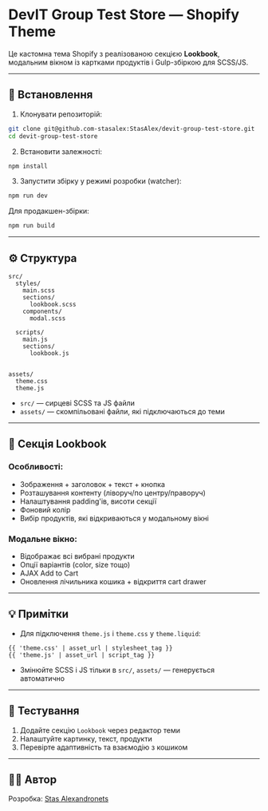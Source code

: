 # DevIT Group Test Store — Shopify Theme

Це кастомна тема Shopify з реалізованою секцією **Lookbook**, модальним вікном із картками продуктів і Gulp-збіркою для SCSS/JS.

---

## 🔧 Встановлення

1. Клонувати репозиторій:
```bash
git clone git@github.com-stasalex:StasAlex/devit-group-test-store.git
cd devit-group-test-store
```

2. Встановити залежності:
```bash
npm install
```

3. Запустити збірку у режимі розробки (watcher):
```bash
npm run dev
```

Для продакшен-збірки:
```bash
npm run build
```

---

## ⚙️ Структура

```
src/
  styles/
    main.scss
    sections/
      lookbook.scss
    components/
      modal.scss

  scripts/
    main.js
    sections/
      lookbook.js
   

assets/
  theme.css
  theme.js
```

- `src/` — сирцеві SCSS та JS файли
- `assets/` — скомпільовані файли, які підключаються до теми

---

## 🧩 Секція Lookbook

### Особливості:

- Зображення + заголовок + текст + кнопка
- Розташування контенту (ліворуч/по центру/праворуч)
- Налаштування padding'ів, висоти секції
- Фоновий колір
- Вибір продуктів, які відкриваються у модальному вікні

### Модальне вікно:

- Відображає всі вибрані продукти
- Опції варіантів (color, size тощо)
- AJAX Add to Cart
- Оновлення лічильника кошика + відкриття cart drawer

---

## 💡 Примітки

- Для підключення `theme.js` і `theme.css` у `theme.liquid`:
```liquid
{{ 'theme.css' | asset_url | stylesheet_tag }}
{{ 'theme.js' | asset_url | script_tag }}
```

- Змінюйте SCSS і JS тільки в `src/`, `assets/` — генерується автоматично

---

## 🧪 Тестування

1. Додайте секцію `Lookbook` через редактор теми
2. Налаштуйте картинку, текст, продукти
3. Перевірте адаптивність та взаємодію з кошиком

---

## 👨‍💻 Автор

Розробка: [Stas Alexandronets](https://github.com/StasAlex)